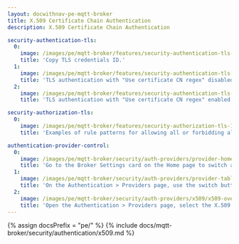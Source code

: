 ```yaml
---
layout: docwithnav-pe-mqtt-broker
title: X.509 Certificate Chain Authentication
description: X.509 Certificate Chain Authentication

security-authentication-tls:
  0:
    image: /images/pe/mqtt-broker/features/security-authentication-tls-1.png
    title: 'Copy TLS credentials ID.'
  1:
    image: /images/pe/mqtt-broker/features/security-authentication-tls-2.png
    title: 'TLS authentication with "Use certificate CN regex" disabled to match certificate common name by exact match.'
  2:
    image: /images/pe/mqtt-broker/features/security-authentication-tls-3.png
    title: 'TLS authentication with "Use certificate CN regex" enabled to match certificate common name using a regex pattern.'

security-authorization-tls:
  0:
    image: /images/pe/mqtt-broker/features/security-authorization-tls-1.png
    title: 'Examples of rule patterns for allowing all or forbidding all.'

authentication-provider-control:
  0:
    image: /images/pe/mqtt-broker/security/auth-providers/provider-home-switch.png
    title: 'Go to the Broker Settings card on the Home page to switch authentication providers.'
  1:
    image: /images/pe/mqtt-broker/security/auth-providers/provider-table-switch.png
    title: 'On the Authentication > Providers page, use the switch button in the table’s right column to enable or disable providers.'
  2:
    image: /images/pe/mqtt-broker/security/auth-providers/x509/x509-overview.png
    title: 'Open the Authentication > Providers page, select the X.509 Certificate Chain row, and click the "Edit" button to configure the provider.'
---
```


{% assign docsPrefix = "pe/" %}
{% include docs/mqtt-broker/security/authentication/x509.md %}
